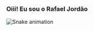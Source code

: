 ### Oiii! Eu sou o Rafael Jordão

<!--
**RafaelJordao06/RafaelJordao06** is a ✨ _special_ ✨ repository because its `README.md` (this file) appears on your GitHub profile.

Here are some ideas to get you started:

- 🔭 I’m currently working on ...
- 🌱 I’m currently learning ...
- 👯 I’m looking to collaborate on ...
- 🤔 I’m looking for help with ...
- 💬 Ask me about ...
- 📫 How to reach me: ...
- 😄 Pronouns: ...
- ⚡ Fun fact: ...

-->
![Snake animation](https://github.com/RafaelJordao06/RafaelJordao06/blob/output/github-contribution-grid-snake.svg)
